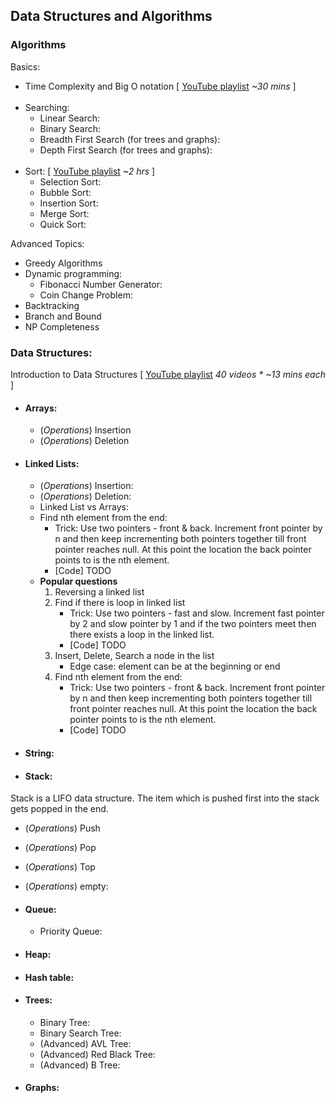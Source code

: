 Data Structures and Algorithms
------------------------------


### Algorithms

Basics:
* Time Complexity and Big O notation \[ [YouTube playlist](https://www.youtube.com/playlist?list=PL2_aWCzGMAwI9HK8YPVBjElbLbI3ufctn)  *~30 mins* ] <br/><br/>
* Searching:
  * Linear Search:
  * Binary Search:
  * Breadth First Search (for trees and graphs):
  * Depth First Search (for trees and graphs):
  <br/><br/>
* Sort: \[ [YouTube playlist](https://www.youtube.com/playlist?list=PL2_aWCzGMAwKedT2KfDMB9YA5DgASZb3U) *~2 hrs* ]
  * Selection Sort:
  * Bubble Sort:
  * Insertion Sort:
  * Merge Sort:
  * Quick Sort:

Advanced Topics:
* Greedy Algorithms
* Dynamic programming:
  * Fibonacci Number Generator:
  * Coin Change Problem:
* Backtracking
* Branch and Bound
* NP Completeness


### Data Structures:
Introduction to Data Structures \[ [YouTube playlist](https://www.youtube.com/playlist?list=PL2_aWCzGMAwI3W_JlcBbtYTwiQSsOTa6P) _40 videos * ~13 mins each_ ]
* #### Arrays:
  * (*Operations*) Insertion
  * (*Operations*) Deletion
* #### Linked Lists:
  * (*Operations*) Insertion:
  * (*Operations*) Deletion:
  * Linked List vs Arrays:
  * Find nth element from the end:
    - Trick: Use two pointers - front & back. Increment front pointer by n and then keep incrementing both pointers together till front pointer reaches null. At this point the location the back pointer points to is the nth element.
    - [Code] TODO
  * **Popular questions**
    1. Reversing a linked list
    2. Find if there is loop in linked list
        - Trick: Use two pointers - fast and slow. Increment fast pointer by 2 and slow pointer by 1 and if the two pointers meet then there exists a loop in the linked list.
        - [Code] TODO
    3. Insert, Delete, Search a node in the list
        - Edge case: element can be at the beginning or end
    4. Find nth element from the end:
        - Trick: Use two pointers - front & back. Increment front pointer by n and then keep incrementing both pointers together till front pointer reaches null. At this point the location the back pointer points to is the nth element.
        - [Code] TODO

* #### String:

* #### Stack:
Stack is a LIFO data structure. The item which is pushed first into the stack gets popped in the end.
  * (*Operations*) Push
  * (*Operations*) Pop
  * (*Operations*) Top
  * (*Operations*) empty:

* #### Queue:
  * Priority Queue:
* #### Heap:
* #### Hash table:
* #### Trees:
  * Binary Tree:
  * Binary Search Tree:
  * (Advanced) AVL Tree:
  * (Advanced) Red Black Tree:
  * (Advanced) B Tree:
* #### Graphs:
